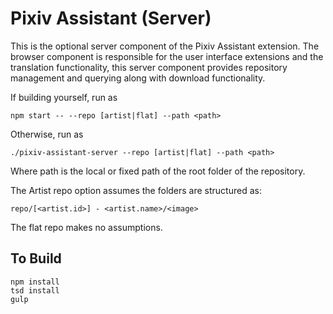 # Pixiv Assistant (Server)

This is the optional server component of the Pixiv Assistant extension. The browser component is responsible for the user interface extensions and the translation functionality, this server component provides repository management and querying along with download functionality.

If building yourself, run as 

	npm start -- --repo [artist|flat] --path <path>
	
Otherwise, run as

	./pixiv-assistant-server --repo [artist|flat] --path <path>

Where path is the local or fixed path of the root folder of the repository.

The Artist repo option assumes the folders are structured as:

	repo/[<artist.id>] - <artist.name>/<image>

The flat repo makes no assumptions.

## To Build

	npm install
	tsd install
	gulp
	
